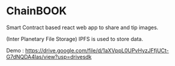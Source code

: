 # ChainBOOK
Smart Contract based react web app to share and tip images.

(Inter Planetary File Storage) IPFS is used to store data.

Demo : https://drive.google.com/file/d/1aXVppL0UPvHyzJFfjUCt-G7dNQDA4las/view?usp=drivesdk
